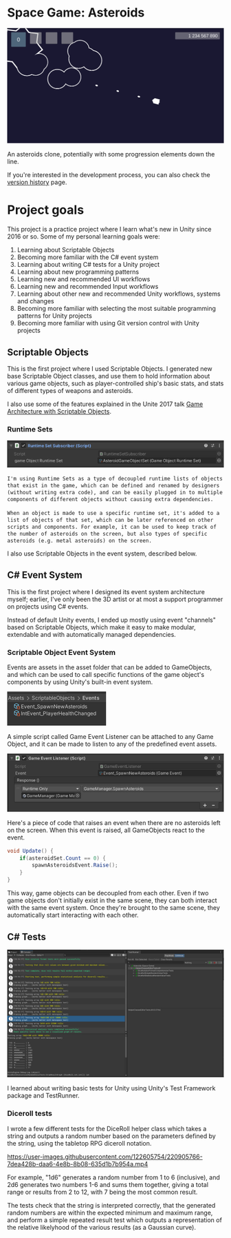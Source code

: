 # Space Game: Asteroids
 
 ![Asteroids game screenshot](./GitDocs/asteroids_game.png)

 
 An asteroids clone, potentially with some progression elements down the line. 

 If you're interested in the development process, you can also check the [version history](version_history.md) page.

  # Project goals

 This project is a practice project where I learn what's new in Unity since 2016 or so. Some of my personal learning goals were: 

 1. Learning about Scriptable Objects
 1. Becoming more familiar with the C# event system
 1. Learning about writing C# tests for a Unity project
 1. Learning about new programming patterns 
 1. Learning new and recommended UI workflows 
 1. Learning new and recommended Input workflows
 1. Learning about other new and recommended Unity workflows, systems and changes
 1. Becoming more familiar with selecting the most suitable programming patterns for Unity projects
 1. Becoming more familiar with using Git version control with Unity projects


## Scriptable Objects

This is the first project where I used Scriptable Objects. I generated new base Scriptable Object classes, and use them to hold information about various game objects, such as player-controlled ship's basic stats, and stats of different types of weapons and asteroids.

I also use some of the features explained in the Unite 2017 talk [Game Architecture with Scriptable Objects](https://www.youtube.com/watch?v=raQ3iHhE_Kk).

### Runtime Sets

![Runtime Set Subscriber script](./GitDocs/runtime_set_subscriber.png)

	I'm using Runtime Sets as a type of decoupled runtime lists of objects that exist in the game, which can be defined and renamed by designers (without writing extra code), and can be easily plugged in to multiple components of different objects without causing extra dependencies. 
	
	When an object is made to use a specific runtime set, it's added to a list of objects of that set, which can be later referenced on other scripts and components. For example, it can be used to keep track of the number of asteroids on the screen, but also types of specific asteroids (e.g. metal asteroids) on the screen. 

I also use Scriptable Objects in the event system, described below. 

## C# Event System

This is the first project where I designed its event system architecture myself; earlier, I've only been the 3D artist or at most a support programmer on projects using C# events. 

Instead of default Unity events, I ended up mostly using event "channels" based on Scriptable Objects, which make it easy to make modular, extendable and with automatically managed dependencies. 

### Scriptable Object Event System

Events are assets in the asset folder that can be added to GameObjects, and which can be used to call specific functions of the game object's components by using Unity's built-in event system.

![ScriptableObject events as assets](./GitDocs/events.png)

A simple script called Game Event Listener can be attached to any Game Object, and it can be made to listen to any of the predefined event assets.

![Game Event listener component](./GitDocs/game_event_listener.png)

Here's a piece of code that raises an event when there are no asteroids left on the screen. When this event is raised, all GameObjects react to the event. 

```csharp
void Update() {
	if(asteroidSet.Count == 0) {
		spawnAsteroidsEvent.Raise();
	}
}
```

This way, game objects can be decoupled from each other. Even if two game objects don't initially exist in the same scene, they can both interact with the same event system. Once they're brought to the same scene, they automatically start interacting with each other. 

## C# Tests

![Image of diceroll tests](./GitDocs/unity_tests_thumbnail.png)

I learned about writing basic tests for Unity using Unity's Test Framework package and TestRunner. 

### Diceroll tests

I wrote a few different tests for the DiceRoll helper class which takes a string and outputs a random number based on the parameters defined by the string, using the tabletop RPG diceroll notation. 

https://user-images.githubusercontent.com/122605754/220905766-7dea428b-daa6-4e8b-8b08-635d1b7b954a.mp4

For example, "1d6" generates a random number from 1 to 6 (inclusive), and 2d6 generates two numbers 1-6 and sums them together, giving a total range or results from 2 to 12, with 7 being the most common result.

The tests check that the string is interpreted correctly, that the generated random numbers are within the expected minimum and maximum range, and perform a simple repeated result test which outputs a representation of the relative likelyhood of the various results (as a Gaussian curve).

